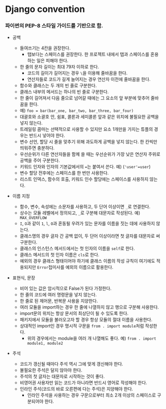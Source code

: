 # Django convention

### 파이썬의 PEP-8 스타일 가이드를 기반으로 함.

- 공백
  - 들여쓰기는 4칸을 권장한다.
    - 탭보다는 스페이스를 권장한다. 한 프로젝트 내에서 탭과 스페이스를 혼용하는 일은 피해야 한다.
  - 한 줄의 문자 길이는 최대 79자 이하로 한다.
    - 코드의 길이가 길어지는 경우 `\`을 이용해 줄바꿈을 한다.
    - 연산자들로 코드가 길게 늘어지는 경우 연산자 이전에 줄바꿈을 한다.
  - 함수와 클래스는 두 개의 빈 줄로 구분한다.
  - 클래스 내부의 메서드는 하나의 빈 줄로 구분한다.
  - 한 줄이 길어져서 다음 줄으로 넘어갈 때에는 그 요소의 앞 부분에 맞추어 줄바꿈을 한다.
  - 예) `foo = bar(bar_one, bar_two,
                  bar_three, bar_four)`
  - 대괄호와 소괄호 안, 쉼표, 콜론과 세미콜론 앞과 같은 위치에 불필요한 공백을 넣지 않는다.
  - 트레일링 콤마는 선택적으로 사용할 수 있지만 요소 1개만을 가지는 튜플의 경우는 반드시 넣어야 한다.
  - 변수 선언, 할당 시 줄을 맞추기 위해 과도하게 공백을 넣지 않는다. 한 칸씩만 띄워주면 충분하다.
  - 우선순위가 다른 연산자들을 함께 쓸 때는 우선순위가 가장 낮은 연산자 주위로 공백을 주어 구분한다.
  - 키워드 인자와 인자의 기본값에서의 `=`는 붙여서 쓴다. 예) (`'user'=user`)
  - 변수 할당 전후에는 스페이스를 한 번만 사용한다.
  - 리스트 인덱스, 함수의 호출, 키워드 인수 할당에는 스페이스를 사용하지 않는다.
- 이름 지정
  - 함수, 변수, 속성에는 소문자를 사용하고, 두 단어 이상이면 `_`로 연결한다.
  - 상수는 모듈 레벨에서 정의되고, `_`로 구분해 대문자로 작성된다.  예) ` MAX_OVERFLOW`
  - `I`, `O`과 같이 `1`, `l`, `O`과 혼동될 우려가 있는 문자를 이름을 짓는 데에 사용하지 않는다.
  - 클래스명의 경우 글자 간 공백 없이, 두 단어 이상이라면 첫 글자를 대문자로 써 구분한다.
  - 클래스의 인스턴스 메서드에서는 첫 인자의 이름을 `self`로 한다.
  - 클래스 메서드의 첫 인자 이름은 `cls`로 한다.
  - 예외의 경우 클래스 형태이어야 하기에 클래스 이름의 작성 규칙이 여기에도 적용되지만 `Error`접미사를 예외의 이름으로 활용한다.
- 표현식, 문장
  - 비어 있는 값은 암시적으로 False가 된다 가정한다.
  - 한 줄의 코드에 여러 명령문을 넣지 않는다.
  - 한 줄로 된 제어문, 반복문 사용을 지양한다.
  - 여러 모듈을 import하는 경우 한 줄에 나열하지 않고 행으로 구분해 사용한다.
  - import문의 위치는 항상 문서의 최상단이 될 수 있도록 한다.
  - 패키지에서 모듈을 불러오고자 할 경우 항상 모듈의 절대 이름을 사용한다.
  - 상대적인 import인 경우 명시적 구문을 `from . import module`처럼 작성한다.
    - 위의 경우에서는 module을 여러 개 나열해도 좋다. 예) `from . import module1, module2`

- 주석
  - 코드가 갱신될 때마다 주석 역시 그에 맞게 갱신해야 한다.
  - 불필요한 주석은 달지 않아야 한다.
  - 주석의 첫 글자는 대문자로 시작하는 것이 좋다.
  - 비영어권 사용자만 읽는 코드가 아니라면 반드시 영어로 작성해야 한다.
  - 인라인 주석(코드의 바로 오른편에 다는 주석)은 지양해야 한다.
    - 인라인 주석을 사용하는 경우 구문으로부터 최소 2개 이상의 스페이스로 구분되어야 한다.



